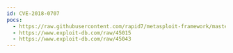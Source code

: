 ```yaml
---
id: CVE-2018-0707
pocs:
  - https://raw.githubusercontent.com/rapid7/metasploit-framework/master/modules/exploits/linux/http/qnap_qcenter_change_passwd_exec.rb
  - https://www.exploit-db.com/raw/45015
  - https://www.exploit-db.com/raw/45043
---
```

